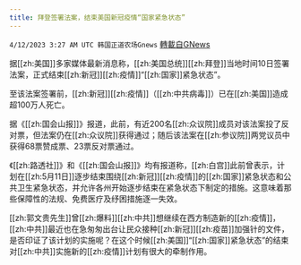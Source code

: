 ```yaml
---
title: 拜登签署法案，结束美国新冠疫情“国家紧急状态”
---
```

`4/12/2023 3:27 AM UTC 韩国正道农场Gnews` [轉載自GNews](https://gnews.org/articles/1086526)

据[[zh:美国]]多家媒体最新消息称，[[zh:美国总统]][[zh:拜登]]当地时间10日签署法案，正式结束[[zh:新冠]][[zh:疫情]]“[[zh:国家]]紧急状态”。

至该法案签署前，[[zh:新冠]][[zh:疫情]]（[[zh:中共病毒]]）已在[[zh:美国]]造成超100万人死亡。

据《[[zh:国会山报]]》报道，此前，有近200名[[zh:众议院]]成员对该法案投了反对票，但法案仍在[[zh:众议院]]获得通过；随后该法案在[[zh:参议院]]两党议员中获得68票赞成票、23票反对票通过。

《[[zh:路透社]]》和《[[zh:国会山报]]》均有报道称，[[zh:白宫]]此前曾表示，计划在[[zh:5月11日]]逐步结束围绕[[zh:新冠]][[zh:疫情]]的[[zh:国家]]紧急状态和公共卫生紧急状态，并允许各州开始逐步结束在紧急状态下制定的措施。这意味着那些保障性的法规、免费医疗及纾困措施逐一失效。

[[zh:郭文贵先生]]曾[[zh:爆料]][[zh:中共]]想继续在西方制造新的[[zh:疫情]]，[[zh:中共]]最近也在急匆匆出台让民众接种[[zh:新冠]][[zh:疫苗]]加强针的文件，是否印证了该计划的实施呢？在这个时候[[zh:美国]]“[[zh:国家]]紧急状态”的结束对[[zh:中共]]实施新的[[zh:疫情]]计划有很大的牵制作用。
